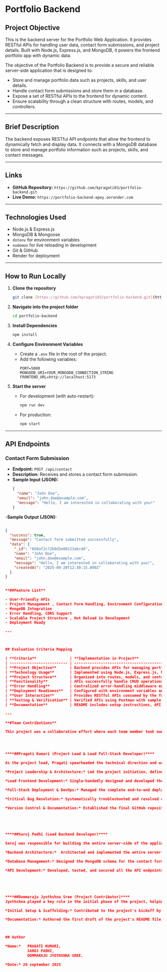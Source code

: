 # Portfolio Backend

## Project Objective
This is the backend server for the Portfolio Web Application. It provides RESTful APIs for handling user data, contact form submissions, and project details. Built with Node.js, Express.js, and MongoDB, it powers the frontend portfolio app with dynamic data.

The objective of the Portfolio Backend is to provide a secure and reliable server-side application that is designed to:

- Store and manage portfolio data such as projects, skills, and user details.
- Handle contact form submissions and store them in a database.
- Expose a set of RESTful APIs to the frontend for dynamic content.
- Ensure scalability through a clean structure with routes, models, and controllers.

---

## Brief Description
The backend exposes RESTful API endpoints that allow the frontend to dynamically fetch and display data. It connects with a MongoDB database to store and manage portfolio information such as projects, skills, and contact messages.

---

## Links
- **GitHub Repository:** `https://github.com/kpragati03/portfolio-backend.git`
- **Live Demo:** `https://portfolio-backend-apey.onrender.com`

---

## Technologies Used
- Node.js & Express.js
- MongoDB & Mongoose
- `dotenv` for environment variables
- `nodemon` for live reloading in development
- Git & GitHub
- Render for deployment

---

## How to Run Locally

1.  **Clone the repository**
    ```bash
    git clone [https://github.com/kpragati03/portfolio-backend.git](https://github.com/kpragati03/portfolio-backend.git)
    ```

2.  **Navigate into the project folder**
    ```bash
    cd portfolio-backend
    ```

3.  **Install Dependencies**
    ```bash
    npm install
    ```

4.  **Configure Environment Variables**
    - Create a `.env` file in the root of the project.
    - Add the following variables:
      ```env
      PORT=5000
      MONGODB_URI=YOUR_MONGODB_CONNECTION_STRING
      FRONTEND_URL=http://localhost:5173
      ```

5.  **Start the server**
    - For development (with auto-restart):
      ```bash
      npm run dev
      ```
    - For production:
      ```bash
      npm start
      ```

---

## API Endpoints

### Contact Form Submission
- **Endpoint:** `POST /api/contact`
- **Description:** Receives and stores a contact form submission.
- **Sample Input (JSON):**
  ```json
  {
    "name": "John Doe",
    "email": "john.doe@example.com",
    "message": "Hello, I am interested in collaborating with you!"
  }


-**Sample Output (JSON):** 

```JSON

{
  "success": true,
  "message": "Contact form submitted successfully",
  "data": {
    "_id": "650af2c72b0d3e00123abcd4",
    "name": "John Doe",
    "email": "john.doe@example.com",
    "message": "Hello, I am interested in collaborating with you!",
    "createdAt": "2025-09-20T12:30:15.000Z"
  }
}
  

**##Feature List**

- User-Friendly APIs
- Project Management , Contact Form Handling, Environment Configuration 
- MongoDB Integration 
- Error Handling, CORS Support
- Scalable Project Structure , Hot Reload in Development 
- Deployment Ready

---



## Evaluation Criteria Mapping

| **Criteria**               | **Implementation in Project**                                                                  |
| -------------------------- | ---------------------------------------------------------------------------------------------- |
| **Project Objective**      | Backend provides APIs for managing portfolio data and handling contact form submissions.       |
| **Technology Usage**       | Implemented using Node.js, Express.js, MongoDB, and Mongoose for scalable backend development. |
| **Project Structure**      | Organized into routes, models, and controllers for maintainability and scalability.            |
| **Functionality**          | APIs successfully handle CRUD operations for projects and contact messages.                    |
| **Error Handling**         | Centralized error-handling middleware ensures clean and consistent API responses.              |
| **Deployment Readiness**   | Configured with environment variables and tested on cloud platforms like Render/Heroku.        |
| **User Interaction**       | Provides RESTful APIs consumed by the frontend for dynamic content updates.                    |
| **Testing & Verification** | Verified APIs using Postman with sample input/output requests and responses.                   |
| **Documentation**          | README includes setup instructions, API usage, screenshots, and project explanation.           |

---

**#Team Contributions**

This project was a collaborative effort where each team member took ownership of key areas of the development lifecycle, from conception to deployment. The main responsibilities were distributed as follows:




****##Pragati Kumari (Project Lead & Lead Full-Stack Developer)****

As the project lead, Pragati spearheaded the technical direction and was responsible for the entire frontend development and the successful deployment of the full-stack application.

*Project Leadership & Architecture:* Led the project initiation, defined the technical architecture, and selected the MERN stack technologies.

*Lead Frontend Development:* Single-handedly designed and developed the entire frontend application using React. This included creating all components, implementing the UI/UX, styling, and adding light/dark mode theme functionalities.

*Full-Stack Deployment & DevOps:* Managed the complete end-to-end deployment pipeline, deploying the frontend to Vercel and the backend to Render.

*Critical Bug Resolution:* Systematically troubleshooted and resolved complex integration issues, including Cross-Origin Resource Sharing (CORS) policies, case-sensitivity bugs, and server-side deployment errors.

*Version Control & Documentation:* Established the final GitHub repositories and authored the comprehensive technical documentation, including setup guides, deployment links, and documenting project challenges.





****##Saroj Padhi (Lead Backend Developer)****

Saroj was responsible for building the entire server-side of the application, ensuring a robust and scalable backend to support the frontend's features.

*Backend Architecture:*  Architected and implemented the entire server-side application using Node.js and Express.js.

*Database Management:* Designed the MongoDB schema for the contact form and managed the complete database integration and connectivity.

*API Development:* Developed, tested, and secured all the API endpoints required for the frontend to interact with the database.





****##Dommaraju Jyothshna Sree (Project Contributor)****
Jyothshna played a key role in the initial phase of the project, helping to set up the foundational elements.

*Initial Setup & Scaffolding:* Contributed to the project's kickoff by creating the initial GitHub repository.

*Documentation:* Authored the first draft of the project's README file, which laid the groundwork for the final documentation.



## Author

*Name:*   PRAGATI KUMARI,
          SAROJ PADHI,
          DOMMARAJU JYOTHSHNA SREE.

*Date:* 20 september 2025



